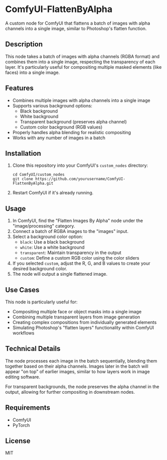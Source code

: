 # ComfyUI-FlattenByAlpha

A custom node for ComfyUI that flattens a batch of images with alpha channels into a single image, similar to Photoshop's flatten function.

## Description

This node takes a batch of images with alpha channels (RGBA format) and combines them into a single image, respecting the transparency of each layer. It's particularly useful for compositing multiple masked elements (like faces) into a single image.

## Features

- Combines multiple images with alpha channels into a single image
- Supports various background options:
  - Black background
  - White background
  - Transparent background (preserves alpha channel)
  - Custom color background (RGB values)
- Properly handles alpha blending for realistic compositing
- Works with any number of images in a batch

## Installation

1. Clone this repository into your ComfyUI's `custom_nodes` directory:
   ```
   cd ComfyUI/custom_nodes
   git clone https://github.com/yourusername/ComfyUI-FlattenByAlpha.git
   ```
   
2. Restart ComfyUI if it's already running.

## Usage

1. In ComfyUI, find the "Flatten Images By Alpha" node under the "image/processing" category.
2. Connect a batch of RGBA images to the "images" input.
3. Select a background color option:
   - `black`: Use a black background
   - `white`: Use a white background
   - `transparent`: Maintain transparency in the output
   - `custom`: Define a custom RGB color using the color sliders
4. If you selected `custom`, adjust the R, G, and B values to create your desired background color.
5. The node will output a single flattened image.

## Use Cases

This node is particularly useful for:

- Compositing multiple face or object masks into a single image
- Combining multiple transparent layers from image generation
- Creating complex compositions from individually generated elements
- Simulating Photoshop's "flatten layers" functionality within ComfyUI workflows

## Technical Details

The node processes each image in the batch sequentially, blending them together based on their alpha channels. Images later in the batch will appear "on top" of earlier images, similar to how layers work in image editing software.

For transparent backgrounds, the node preserves the alpha channel in the output, allowing for further compositing in downstream nodes.

## Requirements

- ComfyUI
- PyTorch

## License

MIT 